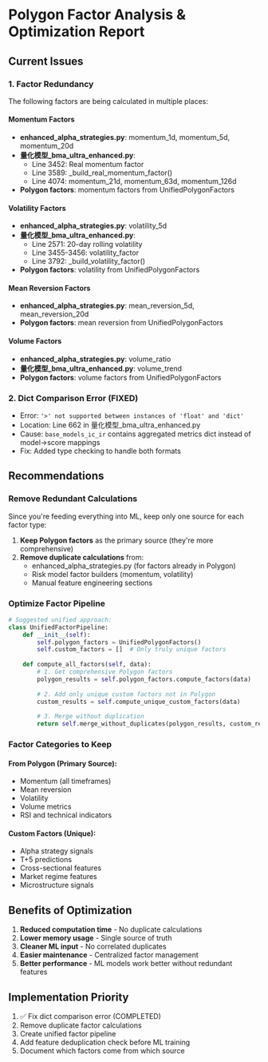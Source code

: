 # Polygon Factor Analysis & Optimization Report

## Current Issues

### 1. **Factor Redundancy**
The following factors are being calculated in multiple places:

#### Momentum Factors
- **enhanced_alpha_strategies.py**: momentum_1d, momentum_5d, momentum_20d
- **量化模型_bma_ultra_enhanced.py**: 
  - Line 3452: Real momentum factor
  - Line 3589: _build_real_momentum_factor()
  - Line 4074: momentum_21d, momentum_63d, momentum_126d
- **Polygon factors**: momentum factors from UnifiedPolygonFactors

#### Volatility Factors  
- **enhanced_alpha_strategies.py**: volatility_5d
- **量化模型_bma_ultra_enhanced.py**:
  - Line 2571: 20-day rolling volatility
  - Line 3455-3456: volatility_factor
  - Line 3792: _build_volatility_factor()
- **Polygon factors**: volatility from UnifiedPolygonFactors

#### Mean Reversion Factors
- **enhanced_alpha_strategies.py**: mean_reversion_5d, mean_reversion_20d
- **Polygon factors**: mean reversion from UnifiedPolygonFactors

#### Volume Factors
- **enhanced_alpha_strategies.py**: volume_ratio
- **量化模型_bma_ultra_enhanced.py**: volume_trend
- **Polygon factors**: volume factors from UnifiedPolygonFactors

### 2. **Dict Comparison Error (FIXED)**
- Error: `'>' not supported between instances of 'float' and 'dict'`
- Location: Line 662 in 量化模型_bma_ultra_enhanced.py
- Cause: `base_models_ic_ir` contains aggregated metrics dict instead of model->score mappings
- Fix: Added type checking to handle both formats

## Recommendations

### Remove Redundant Calculations
Since you're feeding everything into ML, keep only one source for each factor type:

1. **Keep Polygon factors** as the primary source (they're more comprehensive)
2. **Remove duplicate calculations** from:
   - enhanced_alpha_strategies.py (for factors already in Polygon)
   - Risk model factor builders (momentum, volatility)
   - Manual feature engineering sections

### Optimize Factor Pipeline
```python
# Suggested unified approach:
class UnifiedFactorPipeline:
    def __init__(self):
        self.polygon_factors = UnifiedPolygonFactors()
        self.custom_factors = []  # Only truly unique factors
        
    def compute_all_factors(self, data):
        # 1. Get comprehensive Polygon factors
        polygon_results = self.polygon_factors.compute_factors(data)
        
        # 2. Add only unique custom factors not in Polygon
        custom_results = self.compute_unique_custom_factors(data)
        
        # 3. Merge without duplication
        return self.merge_without_duplicates(polygon_results, custom_results)
```

### Factor Categories to Keep

#### From Polygon (Primary Source):
- Momentum (all timeframes)
- Mean reversion
- Volatility
- Volume metrics
- RSI and technical indicators

#### Custom Factors (Unique):
- Alpha strategy signals
- T+5 predictions
- Cross-sectional features
- Market regime features
- Microstructure signals

## Benefits of Optimization

1. **Reduced computation time** - No duplicate calculations
2. **Lower memory usage** - Single source of truth
3. **Cleaner ML input** - No correlated duplicates
4. **Easier maintenance** - Centralized factor management
5. **Better performance** - ML models work better without redundant features

## Implementation Priority

1. ✅ Fix dict comparison error (COMPLETED)
2. Remove duplicate factor calculations
3. Create unified factor pipeline
4. Add feature deduplication check before ML training
5. Document which factors come from which source